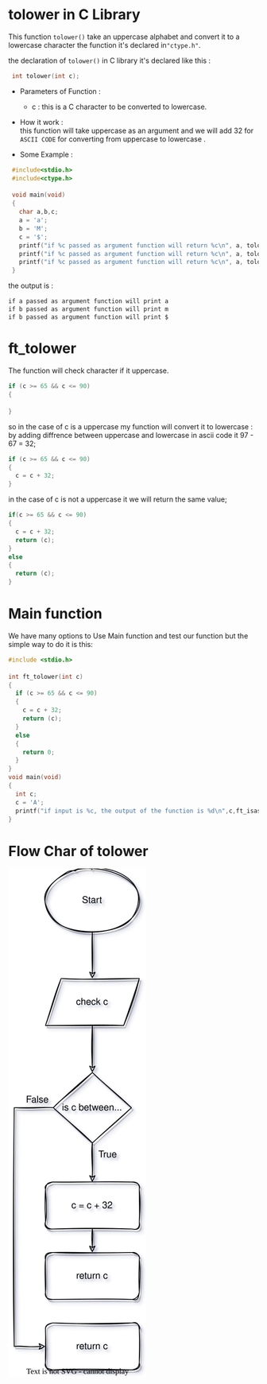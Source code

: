 # tolower in C Library 

This function `tolower()` take an uppercase alphabet and convert it to a lowercase character the function it's declared in`"ctype.h"`.

  the declaration of `tolower()` in C library it's declared like this :

   ```c
    int tolower(int c); 
   ```
- Parameters of Function :

   * c : this is a C character to be converted to lowercase.


- How it work :  
  this function will take uppercase as an argument and we will add 32 for `ASCII CODE` for converting from uppercase to lowercase .

- Some Example :

 ```c
  #include<stdio.h>
  #include<ctype.h>
  
  void main(void)
  {
    char a,b,c; 
    a = 'a';
    b = 'M';
    c = '$';
    printf("if %c passed as argument function will return %c\n", a, tolower(a));
    printf("if %c passed as argument function will return %c\n", a, tolower(b));
    printf("if %c passed as argument function will return %c\n", a, tolower(c));
  }
 ```

 the output is : 

```shell
if a passed as argument function will print a
if b passed as argument function will print m
if b passed as argument function will print $
```

# ft_tolower 

 The function will check character if it uppercase.

 ```c
 if (c >= 65 && c <= 90)
 {

 }
 ```
 so in the case of c is a uppercase my function will convert it to lowercase : by adding diffrence between uppercase and lowercase in ascii code it 97 - 67 = 32;

```c
if (c >= 65 && c <= 90)
{
  c = c + 32;
}
```
in the case of c is not a uppercase it we will return the same value;

```c
if(c >= 65 && c <= 90)
{
  c = c + 32;
  return (c);
}
else
{
  return (c);
}
```
# Main function 

We have many options to Use Main function and test our function but the simple way to do it is this: 

```c 
#include <stdio.h>

int ft_tolower(int c)
{
  if (c >= 65 && c <= 90)
  {
    c = c + 32;
    return (c);
  }
  else
  {
    return 0;
  }
}
void main(void)
{
  int c; 
  c = 'A'; 
  printf("if input is %c, the output of the function is %d\n",c,ft_isascii(c));
}
```

# Flow Char of tolower

![tolower](../Res/image/tolower.svg)